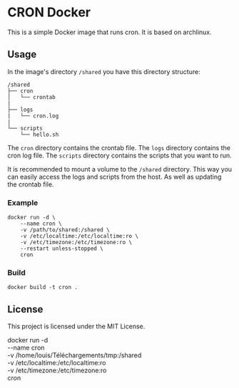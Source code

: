 # CRON Docker

This is a simple Docker image that runs cron. It is based on archlinux.

## Usage

In the image's directory `/shared` you have this directory structure:

    /shared
    ├── cron
    │   └── crontab
    |
    ├── logs
    |   └── cron.log
    |
    └── scripts
        └── hello.sh

The `cron` directory contains the crontab file. The `logs` directory contains the cron log file. The `scripts` directory contains the scripts that you want to run.

It is recommended to mount a volume to the `/shared` directory. This way you can easily access the logs and scripts from the host. As well as updating the crontab file.

### Example

    docker run -d \
        --name cron \
        -v /path/to/shared:/shared \
        -v /etc/localtime:/etc/localtime:ro \
        -v /etc/timezone:/etc/timezone:ro \
        --restart unless-stopped \
        cron

### Build

    docker build -t cron .

## License

This project is licensed under the MIT License.

docker run -d \
    --name cron \
    -v /home/louis/Téléchargements/tmp:/shared \
    -v /etc/localtime:/etc/localtime:ro \
    -v /etc/timezone:/etc/timezone:ro \
    cron